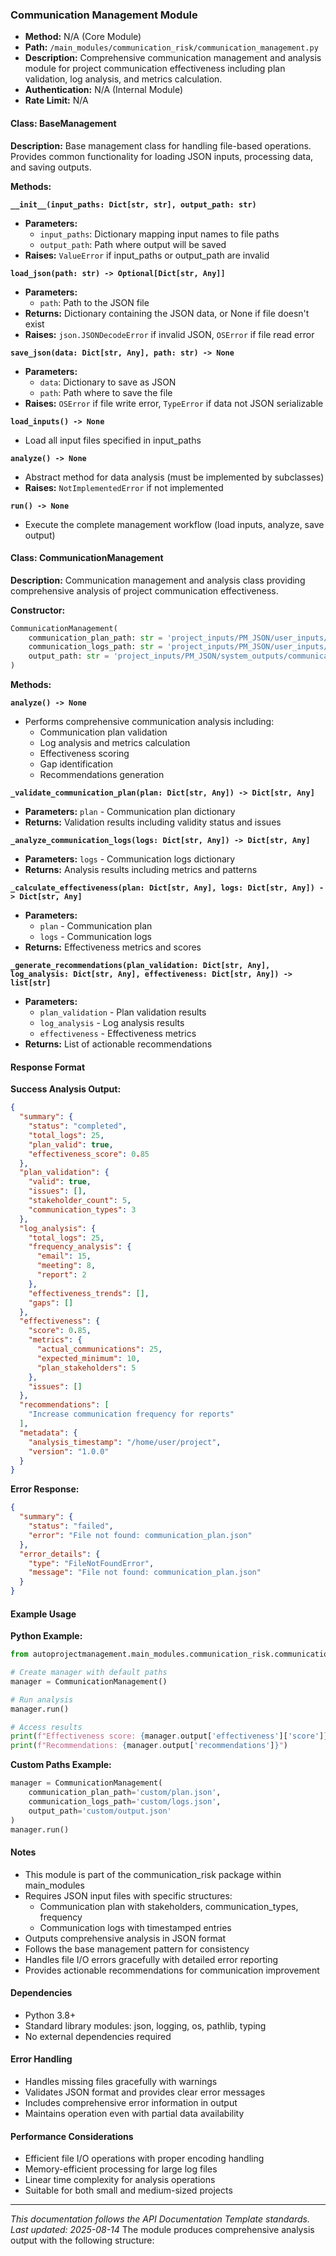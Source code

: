 ### Communication Management Module

- **Method:** N/A (Core Module)
- **Path:** `/main_modules/communication_risk/communication_management.py`
- **Description:** Comprehensive communication management and analysis module for project communication effectiveness including plan validation, log analysis, and metrics calculation.
- **Authentication:** N/A (Internal Module)
- **Rate Limit:** N/A

#### Class: BaseManagement

**Description:** Base management class for handling file-based operations. Provides common functionality for loading JSON inputs, processing data, and saving outputs.

**Methods:**

**`__init__(input_paths: Dict[str, str], output_path: str)`**
- **Parameters:**
  - `input_paths`: Dictionary mapping input names to file paths
  - `output_path`: Path where output will be saved
- **Raises:** `ValueError` if input_paths or output_path are invalid

**`load_json(path: str) -> Optional[Dict[str, Any]]`**
- **Parameters:**
  - `path`: Path to the JSON file
- **Returns:** Dictionary containing the JSON data, or None if file doesn't exist
- **Raises:** `json.JSONDecodeError` if invalid JSON, `OSError` if file read error

**`save_json(data: Dict[str, Any], path: str) -> None`**
- **Parameters:**
  - `data`: Dictionary to save as JSON
  - `path`: Path where to save the file
- **Raises:** `OSError` if file write error, `TypeError` if data not JSON serializable

**`load_inputs() -> None`**
- Load all input files specified in input_paths

**`analyze() -> None`**
- Abstract method for data analysis (must be implemented by subclasses)
- **Raises:** `NotImplementedError` if not implemented

**`run() -> None`**
- Execute the complete management workflow (load inputs, analyze, save output)

#### Class: CommunicationManagement

**Description:** Communication management and analysis class providing comprehensive analysis of project communication effectiveness.

**Constructor:**
```python
CommunicationManagement(
    communication_plan_path: str = 'project_inputs/PM_JSON/user_inputs/communication_plan.json',
    communication_logs_path: str = 'project_inputs/PM_JSON/user_inputs/communication_logs.json',
    output_path: str = 'project_inputs/PM_JSON/system_outputs/communication_management.json'
)
```

**Methods:**

**`analyze() -> None`**
- Performs comprehensive communication analysis including:
  - Communication plan validation
  - Log analysis and metrics calculation
  - Effectiveness scoring
  - Gap identification
  - Recommendations generation

**`_validate_communication_plan(plan: Dict[str, Any]) -> Dict[str, Any]`**
- **Parameters:** `plan` - Communication plan dictionary
- **Returns:** Validation results including validity status and issues

**`_analyze_communication_logs(logs: Dict[str, Any]) -> Dict[str, Any]`**
- **Parameters:** `logs` - Communication logs dictionary
- **Returns:** Analysis results including metrics and patterns

**`_calculate_effectiveness(plan: Dict[str, Any], logs: Dict[str, Any]) -> Dict[str, Any]`**
- **Parameters:** 
  - `plan` - Communication plan
  - `logs` - Communication logs
- **Returns:** Effectiveness metrics and scores

**`_generate_recommendations(plan_validation: Dict[str, Any], log_analysis: Dict[str, Any], effectiveness: Dict[str, Any]) -> list[str]`**
- **Parameters:**
  - `plan_validation` - Plan validation results
  - `log_analysis` - Log analysis results
  - `effectiveness` - Effectiveness metrics
- **Returns:** List of actionable recommendations

#### Response Format

**Success Analysis Output:**
```json
{
  "summary": {
    "status": "completed",
    "total_logs": 25,
    "plan_valid": true,
    "effectiveness_score": 0.85
  },
  "plan_validation": {
    "valid": true,
    "issues": [],
    "stakeholder_count": 5,
    "communication_types": 3
  },
  "log_analysis": {
    "total_logs": 25,
    "frequency_analysis": {
      "email": 15,
      "meeting": 8,
      "report": 2
    },
    "effectiveness_trends": [],
    "gaps": []
  },
  "effectiveness": {
    "score": 0.85,
    "metrics": {
      "actual_communications": 25,
      "expected_minimum": 10,
      "plan_stakeholders": 5
    },
    "issues": []
  },
  "recommendations": [
    "Increase communication frequency for reports"
  ],
  "metadata": {
    "analysis_timestamp": "/home/user/project",
    "version": "1.0.0"
  }
}
```

**Error Response:**
```json
{
  "summary": {
    "status": "failed",
    "error": "File not found: communication_plan.json"
  },
  "error_details": {
    "type": "FileNotFoundError",
    "message": "File not found: communication_plan.json"
  }
}
```

#### Example Usage

**Python Example:**
```python
from autoprojectmanagement.main_modules.communication_risk.communication_management import CommunicationManagement

# Create manager with default paths
manager = CommunicationManagement()

# Run analysis
manager.run()

# Access results
print(f"Effectiveness score: {manager.output['effectiveness']['score']}")
print(f"Recommendations: {manager.output['recommendations']}")
```

**Custom Paths Example:**
```python
manager = CommunicationManagement(
    communication_plan_path='custom/plan.json',
    communication_logs_path='custom/logs.json',
    output_path='custom/output.json'
)
manager.run()
```

#### Notes
- This module is part of the communication_risk package within main_modules
- Requires JSON input files with specific structures:
  - Communication plan with stakeholders, communication_types, frequency
  - Communication logs with timestamped entries
- Outputs comprehensive analysis in JSON format
- Follows the base management pattern for consistency
- Handles file I/O errors gracefully with detailed error reporting
- Provides actionable recommendations for communication improvement

#### Dependencies
- Python 3.8+
- Standard library modules: json, logging, os, pathlib, typing
- No external dependencies required

#### Error Handling
- Handles missing files gracefully with warnings
- Validates JSON format and provides clear error messages
- Includes comprehensive error information in output
- Maintains operation even with partial data availability

#### Performance Considerations
- Efficient file I/O operations with proper encoding handling
- Memory-efficient processing for large log files
- Linear time complexity for analysis operations
- Suitable for both small and medium-sized projects

---

*This documentation follows the API Documentation Template standards. Last updated: 2025-08-14*
The module produces comprehensive analysis output with the following structure:
